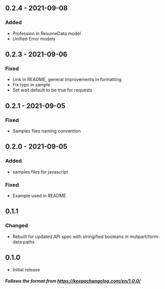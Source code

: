 ## 0.2.4 - 2021-09-08

### Added

- Profession in ResumeData model
- Unified Error models

## 0.2.3 - 2021-09-06

### Fixed

- Link in README, general improvements in formatting
- Fix typo in sample
- Set wait default to be true for requests

## 0.2.1 - 2021-09-05

### Fixed

- Samples files naming convention

## 0.2.0 - 2021-09-05

### Added

- samples files for javascript

### Fixed

- Example used in README

## 0.1.1

### Changed

- Rebuilt for updated API spec with stringified booleans in mulipart/form-data paths

## 0.1.0

- Initial release

##### Follows the format from https://keepachangelog.com/en/1.0.0/
